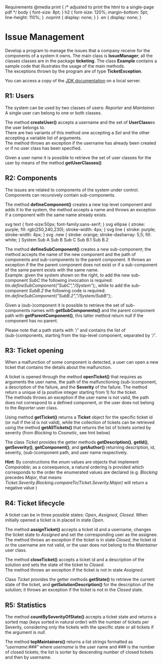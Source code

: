 Requirements @media print { /\* adjusted to print the html to a single-page pdf \*/ body { font-size: 8pt; } h2 { font-size: 120%; margin-bottom: 5pt; line-height: 110%; } .noprint { display: none; } } .en { display: none; }

# Issue Management

Develop a program to manage the issues that a company receive for the components of a system it owns. The main class is **IssueManager**; all the classes classes are in the package **ticketing**. The class **Example** contains a sample code that illustrates the usage of the main methods.  
The exceptions thrown by the program are of type **TicketException**.

You can access a copy of the [JDK documentation](https://oop.polito.it/api) on a local server.

## R1: Users

The system can be used by two classes of users: _Reporter_ and _Maintainer_. A single user can belong to one or both classes.

The method **createUser()** accepts a username and the set of **UserClass**es the user belongs to.  
There are two variants of this method one accepting a _Set_ and the other accepting a variable list of arguments.  
The method throws an exception if the username has already been created or if no user class has been specified.

Given a user name it is possible to retrieve the set of user classes for the user by means of the method **getUserClasses()**

## R2: Components

The issues are related to components of the system under control. Components can recursively contain sub-components.

The method **defineComponent()** creates a new top level component and adds it to the system, the method accepts a name and throws an exception if a component with the same name already exists.

svg text { font-size:50px; font-family:sans-serif; } svg ellipse { stroke: purple; fill: rgb(250,240,230); stroke-width: 4px; } svg line { stroke: purple; stroke-width: 4px; } svg .new { stroke: orange; stroke-dasharray: 5,5; fill: white; } System Sub A Sub B Sub C Sub B.1 Sub B.2

The method **defineSubComponent()** creates a new sub-component; the method accepts the name of the new component and the path of components and sub-components to the parent component. It throws an exception if the the parent component does not exist or if a sub-component of the same parent exists with the same name.  
Example: given the system shown on the right, to add the new sub-component _SubC_ the following invocation is required: _tm.defineSubComponent("SubC","/System");_, while to add the sub-component _SubB.2_ the following code is required: _tm.defineSubComponent("SubB.2","/System/SubB");_.

Given a (sub-)component it is possible to retrieve the set of sub-components names with **getSubComponents()** and the parent component path with **getParentComponent()**, this latter method return _null_ if the component has no parent.

Please note that a path starts with _'/'_ and contains the list of (sub-)components, starting from the top-level component, separated by _'/'_.

## R3: Ticket opening

When a malfunction of some component is detected, a user can open a new ticket that contains the details about the malfunction.

A ticket is opened through the method **openTicket()** that requires as arguments the user name, the path of the malfunctioning (sub-)component, a description of the failure, and the **Severity** of the failure. The method return a unique id (a positive integer starting from 1) for the ticket.  
The methods throws an exception if the user name is not valid, the path does not correspond to a defined component, or the user does not belong to the _Reporter_ user class.

Using method **getTicket()** returns a **Ticket** object for the specific ticket id (or null if the id is not valid), while the collection of tickets can be retrieved using the method **getAllTickets()** that returns the list of tickets sorted by severity (from _Blocking_ to _Cosmetic_, see hint below)

The class _Ticket_ provides the getter methods **getDescription()**, **getId()**, **getSeverity()**, **getComponent()**, and **getAuthor()** returning description, id, severity, (sub-)component path, and user name respectively.

**Hint**: By constructions the _enum_ values are objects that implement _Comparable_; as a consequence, a natural ordering is provided which corresponds to the order the enumerated values are declared (e.g. _Blocking_ precedes _Major_, that means _Ticket.Severity.Blocking.compareTo(Ticket.Severity.Major)_ will return a negative value )

## R4: Ticket lifecycle

A ticket can be in three possible states: _Open_, _Assigned_, _Closed_. When initially opened a ticket is in placed in state _Open_.

The method **assignTicket()** accepts a ticket id and a username, changes the ticket state to _Assigned_ and set the corresponding user as the assignee.  
The method throws an exception if the ticket is in state _Closed_, the ticket id or the username are not valid, or the user does not belong to the _Maintainer_ user class.

The method **closeTicket()** accepts a ticket id and a description of the solution and sets the state of the ticket to _Closed_.  
The method throws an exception if the ticket is not in state _Assigned_.

Class _Ticket_ provides the getter methods **getState()** to retrieve the current state of the ticket, and **getSolutionDescription()** for the description of the solution; it throws an exception if the ticket is not in the _Closed_ state.

## R5: Statistics

The method **countBySeverityOfState()** accepts a ticket state and returns a sorted map (keys sorted in natural order) with the number of tickets per Severity, considering only the tickets with the specific state or all tickets if the argument is _null_.

The method **topMaintainers()** returns a list strings formatted as _"username:###"_ where _username_ is the user name and _###_ is the number of closed tickets; the list is sorter by descending number of closed tickets and then by username.
